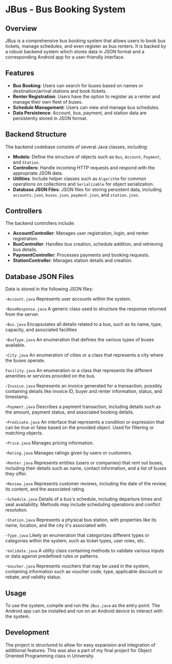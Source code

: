 # JBus - Bus Booking System

## Overview
JBus is a comprehensive bus booking system that allows users to book bus tickets, manage schedules, and even register as bus renters. It is backed by a robust backend system which stores data in JSON format and a corresponding Android app for a user-friendly interface.

## Features
- **Bus Booking**: Users can search for buses based on names or destination/arrival stations and book tickets.
- **Renter Registration**: Users have the option to register as a renter and manage their own fleet of buses.
- **Schedule Management**: Users can view and manage bus schedules.
- **Data Persistence**: Account, bus, payment, and station data are persistently stored in JSON format.

## Backend Structure
The backend codebase consists of several Java classes, including:

- **Models**: Define the structure of objects such as `Bus`, `Account`, `Payment`, and `Station`.
- **Controllers**: Handle incoming HTTP requests and respond with the appropriate JSON data.
- **Utilities**: Include helper classes such as `Algorithm` for common operations on collections and `Serializable` for object serialization.
- **Database JSON Files**: JSON files for storing persistent data, including `accounts.json`, `buses.json`, `payment.json`, and `station.json`.

## Controllers
The backend controllers include:

- **AccountController**: Manages user registration, login, and renter registration.
- **BusController**: Handles bus creation, schedule addition, and retrieving bus details.
- **PaymentController**: Processes payments and booking requests.
- **StationController**: Manages station details and creation.

## Database JSON Files
Data is stored in the following JSON files:

-`Account.java` Represents user accounts within the system. 

-`BaseResponse.java` A generic class used to structure the response returned from the server. 

-`Bus.java` Encapsulates all details related to a bus, such as its name, type, capacity, and associated facilities

-`BusType.java` An enumeration that defines the various types of buses available.

-`City.java` An enumeration of cities or a class that represents a city where the buses operate.

`Facility.java` An enumeration or a class that represents the different amenities or services provided on the bus.

-`Invoice.java` Represents an invoice generated for a transaction, possibly containing details like invoice ID, buyer and renter information, status, and timestamp.

-`Payment.java` Describes a payment transaction, including details such as the amount, payment status, and associated booking details.

-`Predicate.java` An interface that represents a condition or expression that can be true or false based on the provided object. Used for filtering or matching objects.

-`Price.java` Manages pricing information.

-`Rating.java` Manages ratings given by users or customers.

-`Renter.java` Represents entities (users or companies) that rent out buses, including their details such as name, contact information, and a list of buses they offer.

-`Review.java` Represents customer reviews, including the date of the review, its content, and the associated rating.

-`Schedule.java` Details of a bus's schedule, including departure times and seat availability. Methods may include scheduling operations and conflict resolution.

-`Station.java` Represents a physical bus station, with properties like its name, location, and the city it's associated with.

-`Type.java` Likely an enumeration that categorizes different types or categories within the system, such as ticket types, user roles, etc.

-`Validate.java` A utility class containing methods to validate various inputs or data against predefined rules or patterns.

-`Voucher.java` Represents vouchers that may be used in the system, containing information such as voucher code, type, applicable discount or rebate, and validity status.

## Usage
To use the system, compile and run the `JBus.java` as the entry point. The Android app can be installed and run on an Android device to interact with the system.

## Development
The project is structured to allow for easy expansion and integration of additional features. This was also a part of my final project for Object Oriented Programming class in University.
